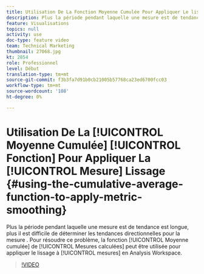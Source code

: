 ```yaml
---
title: Utilisation De La Fonction Moyenne Cumulée Pour Appliquer Le lissage Des Mesures
description: Plus la période pendant laquelle une mesure est de tendance est longue, plus il est difficile de déterminer les tendances directionnelles de la mesure. Pour résoudre ce problème, la fonction Moyenne cumulée des mesures calculées peut être utilisée pour appliquer un lissage aux mesures en Analysis Workspace.
feature: Visualisations
topics: null
activity: use
doc-type: feature video
team: Technical Marketing
thumbnail: 27068.jpg
kt: 2854
role: Professionnel
level: Début
translation-type: tm+mt
source-git-commit: f3b3fa7d91b0cb21005b57768ca23ed6700fcc03
workflow-type: tm+mt
source-wordcount: '108'
ht-degree: 0%

---
```



# Utilisation De La [!UICONTROL Moyenne Cumulée] [!UICONTROL Fonction] Pour Appliquer La [!UICONTROL Mesure] Lissage {#using-the-cumulative-average-function-to-apply-metric-smoothing}

Plus la période pendant laquelle une mesure  est de tendance est longue, plus il est difficile de déterminer les tendances directionnelles pour la mesure . Pour résoudre ce problème, la fonction [!UICONTROL Moyenne cumulée]  de [!UICONTROL Mesures calculées] peut être utilisée pour appliquer le lissage à [!UICONTROL mesures] en Analysis Workspace.

>[!VIDEO](https://video.tv.adobe.com/v/27068/?quality=9)
